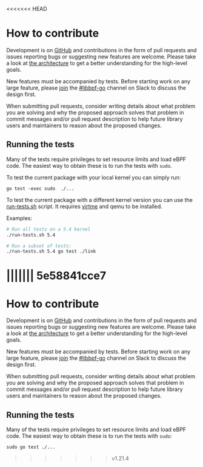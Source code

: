 <<<<<<< HEAD
# How to contribute

Development is on [GitHub](https://github.com/cilium/ebpf) and contributions in
the form of pull requests and issues reporting bugs or suggesting new features
are welcome. Please take a look at [the architecture](ARCHITECTURE.md) to get
a better understanding for the high-level goals.

New features must be accompanied by tests. Before starting work on any large
feature, please [join](https://cilium.herokuapp.com/) the
[#libbpf-go](https://cilium.slack.com/messages/libbpf-go) channel on Slack to
discuss the design first.

When submitting pull requests, consider writing details about what problem you
are solving and why the proposed approach solves that problem in commit messages
and/or pull request description to help future library users and maintainers to
reason about the proposed changes.

## Running the tests

Many of the tests require privileges to set resource limits and load eBPF code.
The easiest way to obtain these is to run the tests with `sudo`.

To test the current package with your local kernel you can simply run:
```
go test -exec sudo  ./...
```

To test the current package with a different kernel version you can use the [run-tests.sh](run-tests.sh) script.
It requires [virtme](https://github.com/amluto/virtme) and qemu to be installed.

Examples:

```bash
# Run all tests on a 5.4 kernel
./run-tests.sh 5.4

# Run a subset of tests:
./run-tests.sh 5.4 go test ./link
```

||||||| 5e58841cce7
=======
# How to contribute

Development is on [GitHub](https://github.com/cilium/ebpf) and contributions in
the form of pull requests and issues reporting bugs or suggesting new features
are welcome. Please take a look at [the architecture](ARCHITECTURE.md) to get
a better understanding for the high-level goals.

New features must be accompanied by tests. Before starting work on any large
feature, please [join](https://cilium.herokuapp.com/) the
[#libbpf-go](https://cilium.slack.com/messages/libbpf-go) channel on Slack to
discuss the design first.

When submitting pull requests, consider writing details about what problem you
are solving and why the proposed approach solves that problem in commit messages
and/or pull request description to help future library users and maintainers to
reason about the proposed changes.

## Running the tests

Many of the tests require privileges to set resource limits and load eBPF code.
The easiest way to obtain these is to run the tests with `sudo`:

    sudo go test ./...
>>>>>>> v1.21.4
